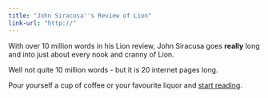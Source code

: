 ```yaml
---
title: "John Siracusa''s Review of Lion"
link-url: "http://"
---
```

<p>With over 10 million words in his Lion review, John Siracusa goes <strong>really</strong> long and into just about every nook and cranny of Lion.</p>
<p>Well not quite 10 million words - but it is 20 internet pages long.</p>
<p>Pour yourself a cup of coffee or your favourite liquor and <a href="http://arstechnica.com/apple/reviews/2011/07/mac-os-x-10-7.ars">start reading</a>.</p>
